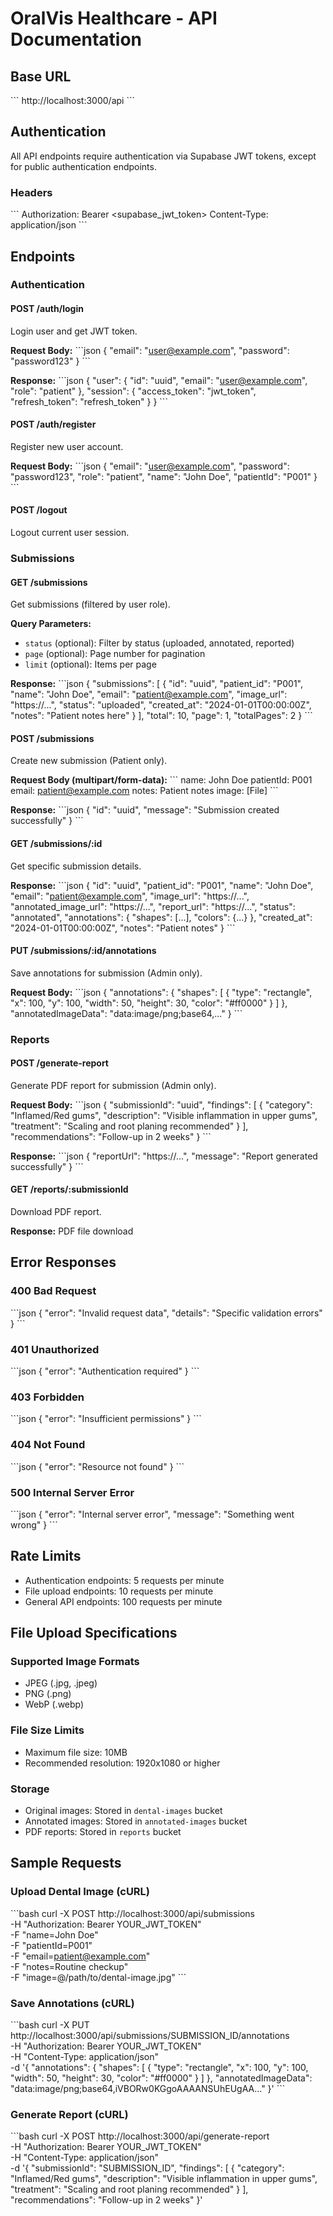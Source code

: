 # OralVis Healthcare - API Documentation

## Base URL
\`\`\`
http://localhost:3000/api
\`\`\`

## Authentication

All API endpoints require authentication via Supabase JWT tokens, except for public authentication endpoints.

### Headers
\`\`\`
Authorization: Bearer <supabase_jwt_token>
Content-Type: application/json
\`\`\`

## Endpoints

### Authentication

#### POST /auth/login
Login user and get JWT token.

**Request Body:**
\`\`\`json
{
  "email": "user@example.com",
  "password": "password123"
}
\`\`\`

**Response:**
\`\`\`json
{
  "user": {
    "id": "uuid",
    "email": "user@example.com",
    "role": "patient"
  },
  "session": {
    "access_token": "jwt_token",
    "refresh_token": "refresh_token"
  }
}
\`\`\`

#### POST /auth/register
Register new user account.

**Request Body:**
\`\`\`json
{
  "email": "user@example.com",
  "password": "password123",
  "role": "patient",
  "name": "John Doe",
  "patientId": "P001"
}
\`\`\`

#### POST /logout
Logout current user session.

### Submissions

#### GET /submissions
Get submissions (filtered by user role).

**Query Parameters:**
- `status` (optional): Filter by status (uploaded, annotated, reported)
- `page` (optional): Page number for pagination
- `limit` (optional): Items per page

**Response:**
\`\`\`json
{
  "submissions": [
    {
      "id": "uuid",
      "patient_id": "P001",
      "name": "John Doe",
      "email": "patient@example.com",
      "image_url": "https://...",
      "status": "uploaded",
      "created_at": "2024-01-01T00:00:00Z",
      "notes": "Patient notes here"
    }
  ],
  "total": 10,
  "page": 1,
  "totalPages": 2
}
\`\`\`

#### POST /submissions
Create new submission (Patient only).

**Request Body (multipart/form-data):**
\`\`\`
name: John Doe
patientId: P001
email: patient@example.com
notes: Patient notes
image: [File]
\`\`\`

**Response:**
\`\`\`json
{
  "id": "uuid",
  "message": "Submission created successfully"
}
\`\`\`

#### GET /submissions/:id
Get specific submission details.

**Response:**
\`\`\`json
{
  "id": "uuid",
  "patient_id": "P001",
  "name": "John Doe",
  "email": "patient@example.com",
  "image_url": "https://...",
  "annotated_image_url": "https://...",
  "report_url": "https://...",
  "status": "annotated",
  "annotations": {
    "shapes": [...],
    "colors": {...}
  },
  "created_at": "2024-01-01T00:00:00Z",
  "notes": "Patient notes"
}
\`\`\`

#### PUT /submissions/:id/annotations
Save annotations for submission (Admin only).

**Request Body:**
\`\`\`json
{
  "annotations": {
    "shapes": [
      {
        "type": "rectangle",
        "x": 100,
        "y": 100,
        "width": 50,
        "height": 30,
        "color": "#ff0000"
      }
    ]
  },
  "annotatedImageData": "data:image/png;base64,..."
}
\`\`\`

### Reports

#### POST /generate-report
Generate PDF report for submission (Admin only).

**Request Body:**
\`\`\`json
{
  "submissionId": "uuid",
  "findings": [
    {
      "category": "Inflamed/Red gums",
      "description": "Visible inflammation in upper gums",
      "treatment": "Scaling and root planing recommended"
    }
  ],
  "recommendations": "Follow-up in 2 weeks"
}
\`\`\`

**Response:**
\`\`\`json
{
  "reportUrl": "https://...",
  "message": "Report generated successfully"
}
\`\`\`

#### GET /reports/:submissionId
Download PDF report.

**Response:** PDF file download

## Error Responses

### 400 Bad Request
\`\`\`json
{
  "error": "Invalid request data",
  "details": "Specific validation errors"
}
\`\`\`

### 401 Unauthorized
\`\`\`json
{
  "error": "Authentication required"
}
\`\`\`

### 403 Forbidden
\`\`\`json
{
  "error": "Insufficient permissions"
}
\`\`\`

### 404 Not Found
\`\`\`json
{
  "error": "Resource not found"
}
\`\`\`

### 500 Internal Server Error
\`\`\`json
{
  "error": "Internal server error",
  "message": "Something went wrong"
}
\`\`\`

## Rate Limits

- Authentication endpoints: 5 requests per minute
- File upload endpoints: 10 requests per minute
- General API endpoints: 100 requests per minute

## File Upload Specifications

### Supported Image Formats
- JPEG (.jpg, .jpeg)
- PNG (.png)
- WebP (.webp)

### File Size Limits
- Maximum file size: 10MB
- Recommended resolution: 1920x1080 or higher

### Storage
- Original images: Stored in `dental-images` bucket
- Annotated images: Stored in `annotated-images` bucket
- PDF reports: Stored in `reports` bucket

## Sample Requests

### Upload Dental Image (cURL)
\`\`\`bash
curl -X POST http://localhost:3000/api/submissions \
  -H "Authorization: Bearer YOUR_JWT_TOKEN" \
  -F "name=John Doe" \
  -F "patientId=P001" \
  -F "email=patient@example.com" \
  -F "notes=Routine checkup" \
  -F "image=@/path/to/dental-image.jpg"
\`\`\`

### Save Annotations (cURL)
\`\`\`bash
curl -X PUT http://localhost:3000/api/submissions/SUBMISSION_ID/annotations \
  -H "Authorization: Bearer YOUR_JWT_TOKEN" \
  -H "Content-Type: application/json" \
  -d '{
    "annotations": {
      "shapes": [
        {
          "type": "rectangle",
          "x": 100,
          "y": 100,
          "width": 50,
          "height": 30,
          "color": "#ff0000"
        }
      ]
    },
    "annotatedImageData": "data:image/png;base64,iVBORw0KGgoAAAANSUhEUgAA..."
  }'
\`\`\`

### Generate Report (cURL)
\`\`\`bash
curl -X POST http://localhost:3000/api/generate-report \
  -H "Authorization: Bearer YOUR_JWT_TOKEN" \
  -H "Content-Type: application/json" \
  -d '{
    "submissionId": "SUBMISSION_ID",
    "findings": [
      {
        "category": "Inflamed/Red gums",
        "description": "Visible inflammation in upper gums",
        "treatment": "Scaling and root planing recommended"
      }
    ],
    "recommendations": "Follow-up in 2 weeks"
  }'
